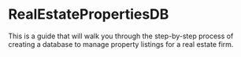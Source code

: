# RealEstatePropertiesDB
This is a guide that will walk you through the step-by-step process of creating a database to manage property listings for a real estate firm.

